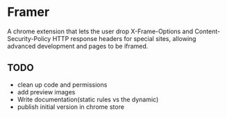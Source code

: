 # Framer
A chrome extension that lets the user drop X-Frame-Options and Content-Security-Policy HTTP response headers for special sites, allowing advanced development and pages to be iframed.

## TODO
- clean up code and permissions
- add preview images
- Write documentation(static rules vs the dynamic)
- publish initial version in chrome store